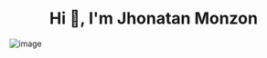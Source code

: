 <h1 align="center">Hi 👋, I'm Jhonatan Monzon</h1>

![image](https://github.com/user-attachments/assets/ea6cf2e5-30af-4891-83c1-9b1ce7ca5c92)







